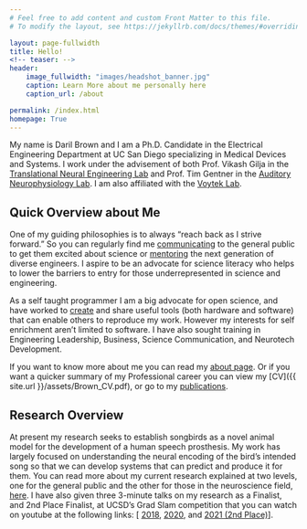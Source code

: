 ```yaml
---
# Feel free to add content and custom Front Matter to this file.
# To modify the layout, see https://jekyllrb.com/docs/themes/#overriding-theme-defaults

layout: page-fullwidth
title: Hello!
<!-- teaser: -->
header:
    image_fullwidth: "images/headshot_banner.jpg"
    caption: Learn More about me personally here
    caption_url: /about

permalink: /index.html
homepage: True
---
```


<!-- TODO: Change the Font and layout of Text -->

My name is Daril Brown and I am a Ph.D. Candidate in the Electrical Engineering Department at UC San Diego specializing in Medical Devices and Systems. I work under the advisement of both Prof. Vikash Gilja in the [Translational Neural Engineering Lab](http://tnel.ucsd.edu/) and Prof. Tim Gentner in the [Auditory Neurophysiology Lab](http://gentnerlab.ucsd.edu/). I am also affiliated with the [Voytek Lab](http://www.voyteklab.com).

## Quick Overview about Me

One of my guiding philosophies is to always “reach back as I strive forward.” So you can regularly find me [communicating](/communicating) to the general public to get them excited about science or [mentoring](/teaching) the next generation of diverse engineers. I aspire to be an advocate for science literacy who helps to lower the barriers to entry for those underrepresented in science and engineering.

As a self taught programmer I am a big advocate for open science, and have worked to [create](/research) and share useful tools (both hardware and software) that can enable others to reproduce my work. However my interests for self enrichment aren’t limited to software. I have also sought training in Engineering Leadership, Business, Science Communication, and Neurotech Development.

If you want to know more about me you can read my [about page](/about). Or if you want a quicker summary of my Professional career you can view my [CV]({{ site.url }}/assets/Brown_CV.pdf), or go to my [publications](https://scholar.google.com/citations?user=DuzKEysAAAAJ&hl=en).

## Research Overview

At present my research seeks to establish songbirds as a novel animal model for the development of a human speech prosthesis. My work has largely focused on understanding the neural encoding of the bird’s intended song so that we can develop systems that can predict and produce it for them. You can read more about my current research explained at two levels, one for the general public and the other for those in the neuroscience field, [here](/research).
I have also given three 3-minute talks on my research as a Finalist, and 2nd Place Finalist, at UCSD’s Grad Slam competition that you can watch on youtube at the following links: [ [2018](/communicating/grad_slam/2018), [2020](/communicating/grad_slam/2020), and [2021 (2nd Place)](/communicating/grad_slam/2021)].
